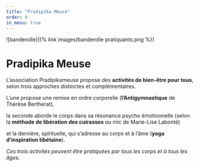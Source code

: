 ```yaml
---
title: "Pradipika Meuse"
order: 0
in_menu: true
---
```

![banderolle]({% link images/banderolle pratiquants.png %})

# Pradipika Meuse

L’association Pradipikameuse propose des **activités de bien-être pour tous**, selon trois approches distinctes et complémentaires. 

L’une propose une remise en ordre corporelle (**l’Antigymnastique** de Thérèse Bertherat), 

la seconde aborde le corps dans sa résonance psycho émotionnelle (selon la **méthode de libération des cuirasses** ou mlc de Marie-Lise Labonté) 

et la dernière, spirituelle, qui s’adresse au corps et à l’âme (**yoga d’inspiration tibétaine**). 

*Ces trois activités peuvent être pratiquées par tous les corps et à tous les âges.* 